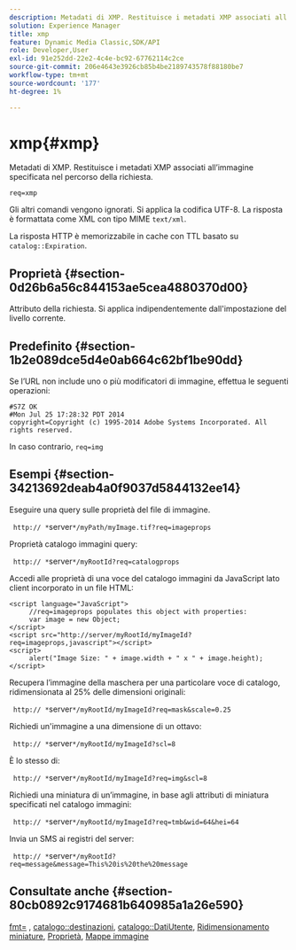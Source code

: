 ```yaml
---
description: Metadati di XMP. Restituisce i metadati XMP associati all’immagine specificata nel percorso della richiesta.
solution: Experience Manager
title: xmp
feature: Dynamic Media Classic,SDK/API
role: Developer,User
exl-id: 91e252dd-22e2-4c4e-bc92-67762114c2ce
source-git-commit: 206e4643e3926cb85b4be2189743578f88180be7
workflow-type: tm+mt
source-wordcount: '177'
ht-degree: 1%

---
```


# xmp{#xmp}

Metadati di XMP. Restituisce i metadati XMP associati all’immagine specificata nel percorso della richiesta.

`req=xmp`

Gli altri comandi vengono ignorati. Si applica la codifica UTF-8. La risposta è formattata come XML con tipo MIME `text/xml`.

La risposta HTTP è memorizzabile in cache con TTL basato su `catalog::Expiration`.

## Proprietà {#section-0d26b6a56c844153ae5cea4880370d00}

Attributo della richiesta. Si applica indipendentemente dall&#39;impostazione del livello corrente.

## Predefinito {#section-1b2e089dce5d4e0ab664c62bf1be90dd}

Se l’URL non include uno o più modificatori di immagine, effettua le seguenti operazioni:

```
#S7Z OK 
#Mon Jul 25 17:28:32 PDT 2014 
copyright=Copyright (c) 1995-2014 Adobe Systems Incorporated. All rights reserved.
```

In caso contrario, `req=img`

## Esempi {#section-34213692deab4a0f9037d5844132ee14}

Eseguire una query sulle proprietà del file di immagine.

` http:// *`server`*/myPath/myImage.tif?req=imageprops`

Proprietà catalogo immagini query:

` http:// *`server`*/myRootId?req=catalogprops`

Accedi alle proprietà di una voce del catalogo immagini da JavaScript lato client incorporato in un file HTML:

```
<script language="JavaScript"> 
     //req=imageprops populates this object with properties: 
     var image = new Object; 
</script> 
<script src="http://server/myRootId/myImageId?req=imageprops,javascript"></script> 
<script> 
     alert("Image Size: " + image.width + " x " + image.height); 
</script>
```

Recupera l’immagine della maschera per una particolare voce di catalogo, ridimensionata al 25% delle dimensioni originali:

` http:// *`server`*/myRootId/myImageId?req=mask&scale=0.25`

Richiedi un&#39;immagine a una dimensione di un ottavo:

` http:// *`server`*/myRootId/myImageId?scl=8`

È lo stesso di:

` http:// *`server`*/myRootId/myImageId?req=img&scl=8`

Richiedi una miniatura di un’immagine, in base agli attributi di miniatura specificati nel catalogo immagini:

` http:// *`server`*/myRootId/myImageId?req=tmb&wid=64&hei=64`

Invia un SMS ai registri del server:

` http:// *`server`*/myRootId?req=message&message=This%20is%20the%20message`

## Consultate anche {#section-80cb0892c9174681b640985a1a26e590}

[fmt=](../../../../../../is-api/http-ref/image-serving-api-ref/c-http-protocol-reference/c-command-reference/r-is-http-fmt.md#reference-cdf10043423b45ba9fe15157fb3ae37a) , [catalogo::destinazioni](/help/aem-is-ir-api/is-api/image-catalog/image-serving-api-ref/c-image-catalog-reference/c-image-svg-data-reference/c-image-data-reference/r-targets-cat.md), [catalogo::DatiUtente](/help/aem-is-ir-api/is-api/image-catalog/image-serving-api-ref/c-image-catalog-reference/c-image-svg-data-reference/c-image-data-reference/r-userdata-cat.md), [Ridimensionamento miniature](../../../../../../is-api/http-ref/image-serving-api-ref/c-http-protocol-reference/c-notes-on-server-behavior/r-thumbnail-scaling.md#reference-0f71817f721d4913b34816758d69b07f), [Proprietà](../../../../../../is-api/http-ref/image-serving-api-ref/c-http-protocol-reference/c-response-data/c-properties/c-properties.md#concept-49c609fd6de942cab422ee412353c9d9), [Mappe immagine](../../../../../../is-api/http-ref/image-serving-api-ref/c-http-protocol-reference/c-syntax-and-features/r-image-maps.md#reference-ff7d1bac2a064104b0c508a81316fdab)
